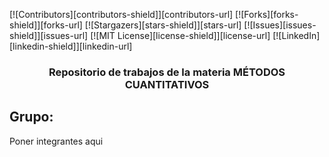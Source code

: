 [![Contributors][contributors-shield]][contributors-url]
[![Forks][forks-shield]][forks-url]
[![Stargazers][stars-shield]][stars-url]
[![Issues][issues-shield]][issues-url]
[![MIT License][license-shield]][license-url]
[![LinkedIn][linkedin-shield]][linkedin-url]
<br />
<h3 align="center">Repositorio de trabajos de la materia MÉTODOS CUANTITATIVOS</h3>
<h2>Grupo:</h2>
<p>Poner integrantes aqui</p>

